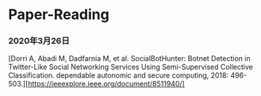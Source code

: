 # Paper-Reading

### 2020年3月26日

[Dorri A, Abadi M, Dadfarnia M, et al. SocialBotHunter: Botnet Detection in Twitter-Like Social Networking Services Using Semi-Supervised Collective Classification. dependable autonomic and secure computing, 2018: 496-503.][https://ieeexplore.ieee.org/document/8511940/]
